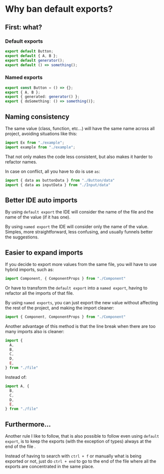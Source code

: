 # Why ban default exports?

## First: what?

### Default exports
```ts
export default Button;
export default { A, B };
export default generator();
export default () => something();
```
### Named exports
```ts
export const Button = () => {};
export { A, B };
export { generated: generator() };
export { doSomething: () => something()};
```

## Naming consistency

The same value (class, function, etc...) will have the same name across all project, avoiding situations like this:
```ts
import Ex from "./example";
import example from "./example";
```
That not only makes the code less consistent, but also makes it harder to refactor names.

In case on conflict, all you have to do is use `as`:
```js
import { data as buttonData } from "./Button/data"
import { data as inputData } from "./Input/data"
```

## Better IDE auto imports

By using `default export` the IDE will consider the name of the file and the name of the value (if it has one).

By using `named export` the IDE will consider only the name of the value. Simples, more straightforward, less confusing, and usually funnels better the suggestions.

## Easier to expand imports
If you decide to export more values from the same file, you will have to use hybrid imports, such as:
```ts
import Component, { ComponentProps } from "./Component"
```
Or have to transform the `default export` into a `named export`, having to refactor all the imports of that file.

By using `named exports`, you can just export the new value without affecting the rest of the project, and making the import cleaner:

```ts
import { Component, ComponentProps } from "./Component"
```
Another advantage of this method is that the line break when there are too many imports also is cleaner:
```ts 
import {
  A,
  B,
  C,
  D,
  E,
} from "./file"
```
Instead of:
```ts 
import A, {
  B,
  C,
  D,
  E,
} from "./file"
```

## Furthermore...
Another rule I like to follow, that is also possible to follow even using `default export`, is to keep the exports (with the exception of types) always at the end of the file .

Instead of having to search with `ctrl + f` or manually what is being exported or not, just do `ctrl + end` to go to the end of the file where all the exports are concentrated in the same place.
